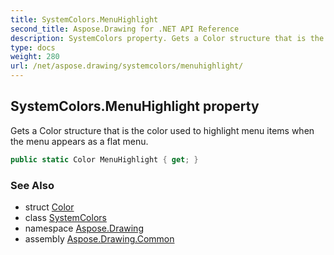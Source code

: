 ```yaml
---
title: SystemColors.MenuHighlight
second_title: Aspose.Drawing for .NET API Reference
description: SystemColors property. Gets a Color structure that is the color used to highlight menu items when the menu appears as a flat menu
type: docs
weight: 280
url: /net/aspose.drawing/systemcolors/menuhighlight/
---
```

## SystemColors.MenuHighlight property

Gets a Color structure that is the color used to highlight menu items when the menu appears as a flat menu.

```csharp
public static Color MenuHighlight { get; }
```

### See Also

* struct [Color](../../color/)
* class [SystemColors](../)
* namespace [Aspose.Drawing](../../systemcolors/)
* assembly [Aspose.Drawing.Common](../../../)


